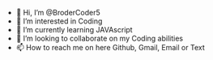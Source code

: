 - 👋 Hi, I’m @BroderCoder5
- 👀 I’m interested in Coding
- 🌱 I’m currently learning JAVAscript
- 💞️ I’m looking to collaborate on my Coding abilities
- 📫 How to reach me on here Github, Gmail, Email or Text

<!---
BroderCoder5/BroderCoder5 is a ✨ special ✨ repository because its `README.md` (this file) appears on your GitHub profile.
You can click the Preview link to take a look at your changes.
--->
